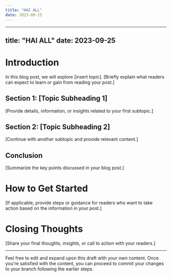 ```yaml
---
title: "HAI ALL"
date: 2023-09-25
---
```

---
title: "HAI ALL"
date: 2023-09-25
---

# Introduction

In this blog post, we will explore [insert topic]. [Briefly explain what readers can expect to learn or gain from reading your post.]

## Section 1: [Topic Subheading 1]

[Provide details, information, or insights related to your first subtopic.]

## Section 2: [Topic Subheading 2]

[Continue with another subtopic and provide relevant content.]

## Conclusion

[Summarize the key points discussed in your blog post.]

# How to Get Started

[If applicable, provide steps or guidance for readers who want to take action based on the information in your post.]

# Closing Thoughts

[Share your final thoughts, insights, or call to action with your readers.]

---

Feel free to edit and expand upon this draft with your own content. Once you're satisfied with the content, you can proceed to commit your changes to your branch following the earlier steps.
